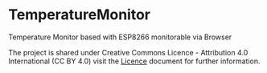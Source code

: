 # TemperatureMonitor
Temperature Monitor based with ESP8266 monitorable via Browser

The project is shared under Creative Commons Licence - Attribution 4.0 International (CC BY 4.0) 
visit the [Licence](https://github.com/edovio/TemperatureMonitor/blob/master/LICENSE.md) document for further information.
